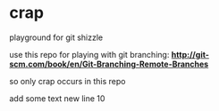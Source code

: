 crap
====

playground for git shizzle

use this repo for playing with git branching: **http://git-scm.com/book/en/Git-Branching-Remote-Branches**

so only crap occurs in this repo

add some text
new line 10
